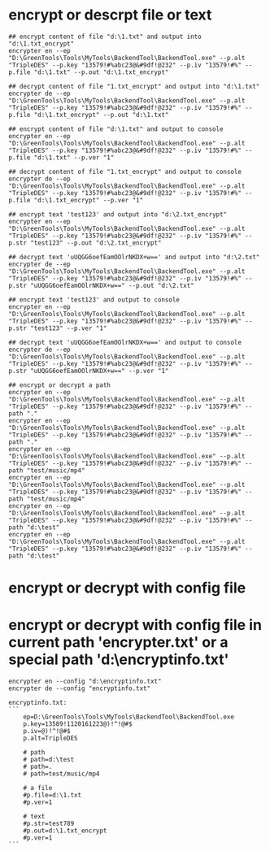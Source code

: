 # encrypt or descrpt file or text
	## encrypt content of file "d:\1.txt" and output into "d:\1.txt_encrypt" 
	encrypter en --ep "D:\GreenTools\Tools\MyTools\BackendTool\BackendTool.exe" --p.alt "TripleDES" --p.key "13579!#%abc23@&#9df!@232" --p.iv "13579!#%" --p.file "d:\1.txt" --p.out "d:\1.txt_encrypt"

	## decrypt content of file "1.txt_encrypt" and output into "d:\1.txt" 
	encrypter de --ep "D:\GreenTools\Tools\MyTools\BackendTool\BackendTool.exe" --p.alt "TripleDES" --p.key "13579!#%abc23@&#9df!@232" --p.iv "13579!#%" --p.file "d:\1.txt_encrypt" --p.out "d:\1.txt"

	## encrypt content of file "d:\1.txt" and output to console
	encrypter en --ep "D:\GreenTools\Tools\MyTools\BackendTool\BackendTool.exe" --p.alt "TripleDES" --p.key "13579!#%abc23@&#9df!@232" --p.iv "13579!#%" --p.file "d:\1.txt" --p.ver "1"

	## decrypt content of file "1.txt_encrypt" and output to console
	encrypter de --ep "D:\GreenTools\Tools\MyTools\BackendTool\BackendTool.exe" --p.alt "TripleDES" --p.key "13579!#%abc23@&#9df!@232" --p.iv "13579!#%" --p.file "d:\1.txt_encrypt" --p.ver "1"

	## encrypt text 'test123' and output into "d:\2.txt_encrypt" 
	encrypter en --ep "D:\GreenTools\Tools\MyTools\BackendTool\BackendTool.exe" --p.alt "TripleDES" --p.key "13579!#%abc23@&#9df!@232" --p.iv "13579!#%" --p.str "test123" --p.out "d:\2.txt_encrypt"

	## decrypt text 'uUQGG6oefEamOOlrNKDX+w==' and output into "d:\2.txt" 
	encrypter de --ep "D:\GreenTools\Tools\MyTools\BackendTool\BackendTool.exe" --p.alt "TripleDES" --p.key "13579!#%abc23@&#9df!@232" --p.iv "13579!#%" --p.str "uUQGG6oefEamOOlrNKDX+w==" --p.out "d:\2.txt"

	## encrypt text 'test123' and output to console
	encrypter en --ep "D:\GreenTools\Tools\MyTools\BackendTool\BackendTool.exe" --p.alt "TripleDES" --p.key "13579!#%abc23@&#9df!@232" --p.iv "13579!#%" --p.str "test123" --p.ver "1"

	## decrypt text 'uUQGG6oefEamOOlrNKDX+w==' and output to console
	encrypter de --ep "D:\GreenTools\Tools\MyTools\BackendTool\BackendTool.exe" --p.alt "TripleDES" --p.key "13579!#%abc23@&#9df!@232" --p.iv "13579!#%" --p.str "uUQGG6oefEamOOlrNKDX+w==" --p.ver "1"

	## encrypt or decrypt a path
	encrypter en --ep "D:\GreenTools\Tools\MyTools\BackendTool\BackendTool.exe" --p.alt "TripleDES" --p.key "13579!#%abc23@&#9df!@232" --p.iv "13579!#%" --path "."
	encrypter en --ep "D:\GreenTools\Tools\MyTools\BackendTool\BackendTool.exe" --p.alt "TripleDES" --p.key "13579!#%abc23@&#9df!@232" --p.iv "13579!#%" --path "."
	encrypter en --ep "D:\GreenTools\Tools\MyTools\BackendTool\BackendTool.exe" --p.alt "TripleDES" --p.key "13579!#%abc23@&#9df!@232" --p.iv "13579!#%" --path "test/music/mp4"
	encrypter en --ep "D:\GreenTools\Tools\MyTools\BackendTool\BackendTool.exe" --p.alt "TripleDES" --p.key "13579!#%abc23@&#9df!@232" --p.iv "13579!#%" --path "test/music/mp4"
	encrypter en --ep "D:\GreenTools\Tools\MyTools\BackendTool\BackendTool.exe" --p.alt "TripleDES" --p.key "13579!#%abc23@&#9df!@232" --p.iv "13579!#%" --path "d:\test"
	encrypter en --ep "D:\GreenTools\Tools\MyTools\BackendTool\BackendTool.exe" --p.alt "TripleDES" --p.key "13579!#%abc23@&#9df!@232" --p.iv "13579!#%" --path "d:\test"
	

# encrypt or decrypt with config file

# encrypt or decrypt with config file in current path 'encrypter.txt' or a special path 'd:\encryptinfo.txt'
	encrypter en --config "d:\encryptinfo.txt"
	encrypter de --config "encryptinfo.txt"

	encryptinfo.txt:
	```
		ep=D:\GreenTools\Tools\MyTools\BackendTool\BackendTool.exe
		p.key=13589!1120161223@)!^!@#$
		p.iv=@)!^!@#$
		p.alt=TripleDES

		# path
		# path=d:\test
		# path=.
		# path=test/music/mp4

		# a file
		#p.file=d:\1.txt
		#p.ver=1

		# text
		#p.str=test789
		#p.out=d:\1.txt_encrypt
		#p.ver=1
	```